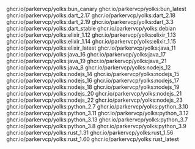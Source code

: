 ghcr.io/parkervcp/yolks:bun_canary
ghcr.io/parkervcp/yolks:bun_latest
ghcr.io/parkervcp/yolks:dart_2.17
ghcr.io/parkervcp/yolks:dart_2.18
ghcr.io/parkervcp/yolks:dart_2.19
ghcr.io/parkervcp/yolks:dart_3.3
ghcr.io/parkervcp/yolks:dart_stable
ghcr.io/parkervcp/yolks:debian
ghcr.io/parkervcp/yolks:elixir_1.12
ghcr.io/parkervcp/yolks:elixir_1.13
ghcr.io/parkervcp/yolks:elixir_1.14
ghcr.io/parkervcp/yolks:elixir_1.15
ghcr.io/parkervcp/yolks:elixir_latest
ghcr.io/parkervcp/yolks:java_11
ghcr.io/parkervcp/yolks:java_16
ghcr.io/parkervcp/yolks:java_17
ghcr.io/parkervcp/yolks:java_19
ghcr.io/parkervcp/yolks:java_21
ghcr.io/parkervcp/yolks:java_8
ghcr.io/parkervcp/yolks:nodejs_12
ghcr.io/parkervcp/yolks:nodejs_14
ghcr.io/parkervcp/yolks:nodejs_15
ghcr.io/parkervcp/yolks:nodejs_16
ghcr.io/parkervcp/yolks:nodejs_17
ghcr.io/parkervcp/yolks:nodejs_18
ghcr.io/parkervcp/yolks:nodejs_19
ghcr.io/parkervcp/yolks:nodejs_20
ghcr.io/parkervcp/yolks:nodejs_21
ghcr.io/parkervcp/yolks:nodejs_22
ghcr.io/parkervcp/yolks:nodejs_23
ghcr.io/parkervcp/yolks:python_2.7
ghcr.io/parkervcp/yolks:python_3.10
ghcr.io/parkervcp/yolks:python_3.11
ghcr.io/parkervcp/yolks:python_3.12
ghcr.io/parkervcp/yolks:python_3.13
ghcr.io/parkervcp/yolks:python_3.7
ghcr.io/parkervcp/yolks:python_3.8
ghcr.io/parkervcp/yolks:python_3.9
ghcr.io/parkervcp/yolks:rust_1.31
ghcr.io/parkervcp/yolks:rust_1.56
ghcr.io/parkervcp/yolks:rust_1.60
ghcr.io/parkervcp/yolks:rust_latest
